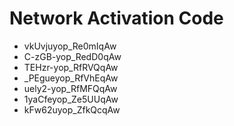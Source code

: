 # Network Activation Code
* vkUvjuyop_Re0mIqAw
* C-zGB-yop_RedD0qAw
* TEHzr-yop_RfRVQqAw
* _PEgueyop_RfVhEqAw
* uely2-yop_RfMFQqAw
* 1yaCfeyop_Ze5UUqAw
* kFw62uyop_ZfkQcqAw
